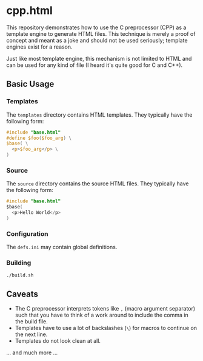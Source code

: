 # cpp.html

This repository demonstrates how to use the C preprocessor (CPP) as a template engine to generate
HTML files. This technique is merely a proof of concept and meant as a joke and should not be used
seriously; template engines exist for a reason.

Just like most template engine, this mechanism is not limited to HTML and can be used for any kind
of file (I heard it's quite good for C and C++).


## Basic Usage

### Templates

The `templates` directory contains HTML templates. They typically have the following form:

```c
#include "base.html"
#define $foo($foo_arg) \
$base( \
  <p>$foo_arg</p> \
)
```


### Source

The `source` directory contains the source HTML files. They typically have the following form:

```c
#include "base.html"
$base( 
  <p>Hello World</p>
)
```


### Configuration

The `defs.ini` may contain global definitions.


### Building

```console
./build.sh
```


## Caveats

- The C preprocessor interprets tokens like `,` (macro argument separator) such that you have to
  think of a work around to include the comma in the build file.
- Templates have to use a lot of backslashes (`\`) for macros to continue on the next line.
- Templates do not look clean at all.

... and much more ...

